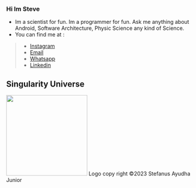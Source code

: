 ### Hi Im Steve
- Im a scientist for fun. Im a programmer for fun. Ask me anything about Android, Software Architecture, Physic Science any kind of Science.
- You can find me at :
>- [Instagram](https://www.instagram.com/stefanus_ayudha/)
>- [Email](mailto:stefanus.ayudha@gmail.com)
>- [Whatsapp](https://wa.me/+6282135263752)
>- [Linkedin](https://www.linkedin.com/in/stefanus-ayudha-447a98b5/)

## Singularity Universe
<img src="Logo%20Of%20Singularity%20Indonesia%20©2023%20Stefanus%20Ayudha.png"  width="216" height="216">
Logo copy right ©2023 Stefanus Ayudha Junior

<!--
**stefanusayudha/stefanusayudha** is a ✨ _special_ ✨ repository because its `README.md` (this file) appears on your GitHub profile.

Here are some ideas to get you started:

- 🔭 I’m currently working on ...
- 🌱 I’m currently learning ...
- 👯 I’m looking to collaborate on ...
- 🤔 I’m looking for help with ...
- 💬 Ask me about Android Development
- 📫 How to reach me: ...
- 😄 Pronouns: ...
- ⚡ Fun fact: ...
-->
